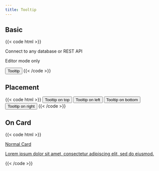 ```yaml
---
title: Tooltip
---
```


## Basic

{{< code html >}}

<div class="card">
  <p class="text-gray-800 underline hover:text-primary cursor-pointer" x-data="tooltip()" x-spread="tooltip" title="Connect to any database or REST API">
    Connect to any database or REST API
  </p>
  <p class="text-gray-800 underline hover:text-primary cursor-pointer" x-data="tooltip()" x-spread="tooltip" title="Editor mode only">
    Editor mode only
  </p>
</div>

<button class="btn btn-light" x-data="tooltip()" x-spread="tooltip" title="Regular Tooltip">Tooltip</button>
{{< /code >}}

## Placement

{{< code html >}}
<button class="btn btn-light" x-data="tooltip()" x-spread="tooltip" x-position="top" title="Tooltip on top">Tooltip on top</button>
<button class="btn btn-light" x-data="tooltip()" x-spread="tooltip" x-position="left" title="Tooltip on left">Tooltip on left</button>
<button class="btn btn-light" x-data="tooltip()" x-spread="tooltip" x-position="bottom" title="Tooltip on bottom">Tooltip on bottom</button>
<button class="btn btn-light" x-data="tooltip()" x-spread="tooltip" x-position="right" title="Tooltip on right">Tooltip on right</button>
{{< /code >}}

## On Card

{{< code html >}}

<a href="#" class="card" x-data="tooltip()" x-spread="tooltip" title="Lorem ipsum dolor sit amet, consectetur adipiscing elit, sed do eiusmod.">
  <div class="card-header">Normal Card</div>
  <div class="card-body">
    <p>Lorem ipsum dolor sit amet, consectetur adipiscing elit, sed do eiusmod.</p>
  </div>
</a>
{{< /code >}}
